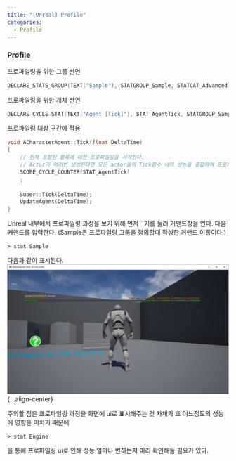 ```yaml
---
title: "[Unreal] Profile"
categories:
  - Profile
---
```


### Profile




프로파일링을 위한 그룹 선언
```c++
DECLARE_STATS_GROUP(TEXT("Sample"), STATGROUP_Sample, STATCAT_Advanced);
```

프로파일링을 위한 개체 선언
```c++
DECLARE_CYCLE_STAT(TEXT("Agent [Tick]"), STAT_AgentTick, STATGROUP_Sample);
```

프로파일링 대상 구간에 적용

```c++
void ACharacterAgent::Tick(float DeltaTime)
{
	// 현재 포함된 블록에 대한 프로파일링을 시작한다.
	// Actor가 여러번 생성된다면 모든 actor들의 Tick함수 내의 성능을 종합하여 프로파일링 한다.
	SCOPE_CYCLE_COUNTER(STAT_AgentTick)
	;

	Super::Tick(DeltaTime);
	UpdateAgent(DeltaTime);
}
```

Unreal 내부에서 프로파일링 과정을 보기 위해 먼저 ` 키를 눌러 커맨드창을 연다.
다음 커맨드를 입력한다. (Sample은 프로파일링 그룹을 정의할때 작성한 커맨드 이름이다.)
```
> stat Sample
```

다음과 같이 표시된다.
![image-center](/assets/images/unreal-profile-sample1.png){: .align-center}

주의할 점은 프로파일링 과정을 화면에 ui로 표시해주는 것 자체가 또 어느정도의 성능에 영향을 미치기 때문에
```
> stat Engine
```
을 통해 프로파일링 ui로 인해 성능 얼마나 변하는지 미리 확인해둘 필요가 있다.
